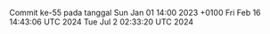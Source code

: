 Commit ke-55 pada tanggal Sun Jan 01 14:00 2023 +0100
Fri Feb 16 14:43:06 UTC 2024
Tue Jul  2 02:33:20 UTC 2024
